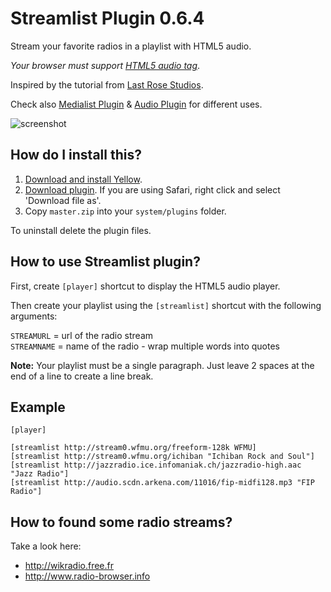 # Streamlist Plugin 0.6.4

Stream your favorite radios in a playlist with HTML5 audio.

*Your browser must support [HTML5 audio tag](https://en.wikipedia.org/wiki/HTML5_Audio)*.

Inspired by the tutorial from [Last Rose Studios](http://devblog.lastrose.com/html5-audio-video-playlist).

Check also [Medialist Plugin](https://github.com/nibreh/yellow-plugin-medialist) & [Audio Plugin](https://github.com/schulle4u/yellow-plugin-audio) for different uses.

![screenshot](https://raw.githubusercontent.com/nibreh/yellow-plugin-streamlist/master/streamlist-radio.png)

## How do I install this?

1. [Download and install Yellow](https://github.com/datenstrom/yellow/).
2. [Download plugin](https://github.com/nibreh/yellow-plugin-streamlist/archive/master.zip). If you are using Safari, right click and select 'Download file as'.
3. Copy `master.zip` into your `system/plugins` folder.

To uninstall delete the plugin files.

## How to use Streamlist plugin?

First, create `[player]` shortcut to display the HTML5 audio player.

Then create your playlist using the `[streamlist]` shortcut with the following arguments:

`STREAMURL` = url of the radio stream  
`STREAMNAME` = name of the radio - wrap multiple words into quotes

**Note:** Your playlist must be a single paragraph. Just leave 2 spaces at the end of a line to create a line break.

## Example

    [player]
    
    [streamlist http://stream0.wfmu.org/freeform-128k WFMU]
    [streamlist http://stream0.wfmu.org/ichiban "Ichiban Rock and Soul"]
    [streamlist http://jazzradio.ice.infomaniak.ch/jazzradio-high.aac "Jazz Radio"]
    [streamlist http://audio.scdn.arkena.com/11016/fip-midfi128.mp3 "FIP Radio"]

## How to found some radio streams?

Take a look here: 

- http://wikradio.free.fr
- http://www.radio-browser.info
